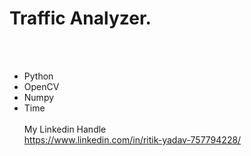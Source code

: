 # Traffic Analyzer.
<br><br>
- Python
- OpenCV
- Numpy
- Time
<br><br>
My Linkedin Handle<br>
<a href="https://www.linkedin.com/in/ritik-yadav-757794228/">https://www.linkedin.com/in/ritik-yadav-757794228/<a>
